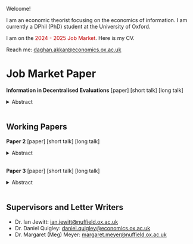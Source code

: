 Welcome! 

I am an economic theorist focusing on the economics of information. I am currently a DPhil (PhD) student at the University of Oxford. 

I am on the <span style="color: #c00000;">2024 - 2025 Job Market</span>. Here is my CV.

Reach me: <a href="mailto:daghan.akkar@economics.ox.ac.uk">daghan.akkar@economics.ox.ac.uk</a>

# Job Market Paper

**Information in Decentralised Evaluations** [paper] [short talk] [long talk]

<details>
  <summary>Abstract</summary>

  <br />
  Abstract JMP. 
  
</details>
<br />



## Working Papers

**Paper 2** [paper] [short talk] [long talk]

<details>
  <summary>Abstract</summary>

  <br />
  Abstract 2.
  
</details>
<br />


**Paper 3** [paper] [short talk] [long talk]

<details>
  <summary>Abstract</summary>

  <br />
  Abstract 3.
  
</details>
<br />

## Supervisors and Letter Writers

* Dr. Ian Jewitt: <a href="mailto:ian.jewitt@nuffield.ox.ac.uk">ian.jewitt@nuffield.ox.ac.uk</a>
* Dr. Daniel Quigley: <a href="mailto:daniel.quigley@economics.ox.ac.uk">daniel.quigley@economics.ox.ac.uk</a>
* Dr. Margaret (Meg) Meyer: <a href="mailto:margaret.meyer@nuffield.ox.ac.uk">margaret.meyer@nuffield.ox.ac.uk</a>

